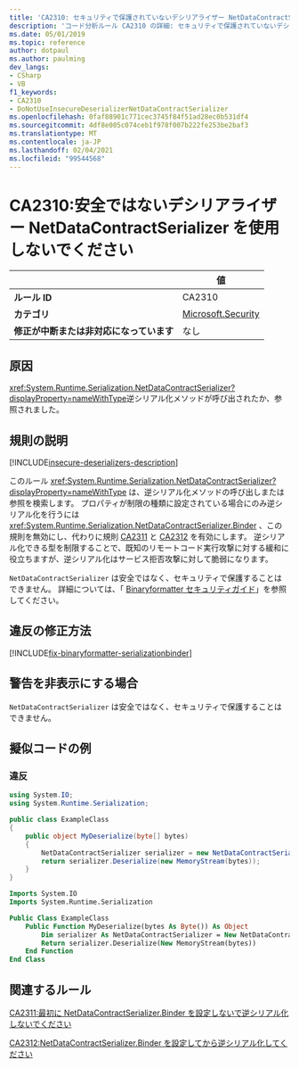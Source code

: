 ```yaml
---
title: 'CA2310: セキュリティで保護されていないデシリアライザー NetDataContractSerializer を使用しない (コード分析)'
description: 'コード分析ルール CA2310 の詳細: セキュリティで保護されていないデシリアライザー NetDataContractSerializer を使用しない'
ms.date: 05/01/2019
ms.topic: reference
author: dotpaul
ms.author: paulming
dev_langs:
- CSharp
- VB
f1_keywords:
- CA2310
- DoNotUseInsecureDeserializerNetDataContractSerializer
ms.openlocfilehash: 0faf88901c771cec3745f84f51ad28ec0b531df4
ms.sourcegitcommit: 4df8e005c074ceb1f978f007b222fe253be2baf3
ms.translationtype: MT
ms.contentlocale: ja-JP
ms.lasthandoff: 02/04/2021
ms.locfileid: "99544568"
---
```

# <a name="ca2310-do-not-use-insecure-deserializer-netdatacontractserializer"></a>CA2310:安全ではないデシリアライザー NetDataContractSerializer を使用しないでください

| | 値 |
|-|-|
| **ルール ID** |CA2310|
| **カテゴリ** |[Microsoft.Security](security-warnings.md)|
| **修正が中断または非対応になっています** |なし|

## <a name="cause"></a>原因

<xref:System.Runtime.Serialization.NetDataContractSerializer?displayProperty=nameWithType>逆シリアル化メソッドが呼び出されたか、参照されました。

## <a name="rule-description"></a>規則の説明

[!INCLUDE[insecure-deserializers-description](~/includes/code-analysis/insecure-deserializers-description.md)]

このルール <xref:System.Runtime.Serialization.NetDataContractSerializer?displayProperty=nameWithType> は、逆シリアル化メソッドの呼び出しまたは参照を検索します。 プロパティが制限の種類に設定されている場合にのみ逆シリアル化を行うには <xref:System.Runtime.Serialization.NetDataContractSerializer.Binder> 、この規則を無効にし、代わりに規則 [CA2311](ca2311.md) と [CA2312](ca2312.md) を有効にします。 逆シリアル化できる型を制限することで、既知のリモートコード実行攻撃に対する緩和に役立ちますが、逆シリアル化はサービス拒否攻撃に対して脆弱になります。

`NetDataContractSerializer` は安全ではなく、セキュリティで保護することはできません。 詳細については、「 [Binaryformatter セキュリティガイド](../../../standard/serialization/binaryformatter-security-guide.md)」を参照してください。

## <a name="how-to-fix-violations"></a>違反の修正方法

[!INCLUDE[fix-binaryformatter-serializationbinder](~/includes/code-analysis/fix-binaryformatter-serializationbinder.md)]

## <a name="when-to-suppress-warnings"></a>警告を非表示にする場合

`NetDataContractSerializer` は安全ではなく、セキュリティで保護することはできません。

## <a name="pseudo-code-examples"></a>擬似コードの例

### <a name="violation"></a>違反

```csharp
using System.IO;
using System.Runtime.Serialization;

public class ExampleClass
{
    public object MyDeserialize(byte[] bytes)
    {
        NetDataContractSerializer serializer = new NetDataContractSerializer();
        return serializer.Deserialize(new MemoryStream(bytes));
    }
}
```

```vb
Imports System.IO
Imports System.Runtime.Serialization

Public Class ExampleClass
    Public Function MyDeserialize(bytes As Byte()) As Object
        Dim serializer As NetDataContractSerializer = New NetDataContractSerializer()
        Return serializer.Deserialize(New MemoryStream(bytes))
    End Function
End Class
```

## <a name="related-rules"></a>関連するルール

[CA2311:最初に NetDataContractSerializer.Binder を設定しないで逆シリアル化しないでください](ca2311.md)

[CA2312:NetDataContractSerializer.Binder を設定してから逆シリアル化してください](ca2312.md)
